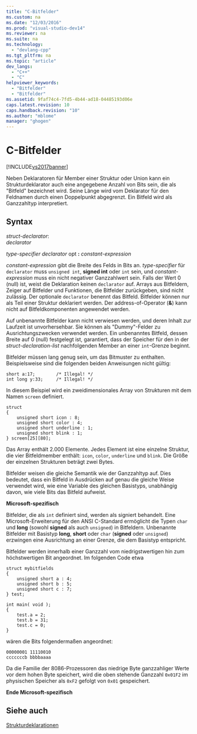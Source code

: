 ```yaml
---
title: "C-Bitfelder"
ms.custom: na
ms.date: "12/03/2016"
ms.prod: "visual-studio-dev14"
ms.reviewer: na
ms.suite: na
ms.technology: 
  - "devlang-cpp"
ms.tgt_pltfrm: na
ms.topic: "article"
dev_langs: 
  - "C++"
  - "C"
helpviewer_keywords: 
  - "Bitfelder"
  - "Bitfelder"
ms.assetid: 9faf74c4-7fd5-4b44-ad18-04485193d06e
caps.latest.revision: 10
caps.handback.revision: "10"
ms.author: "mblome"
manager: "ghogen"
---
```

# C-Bitfelder
[!INCLUDE[vs2017banner](../assembler/inline/includes/vs2017banner.md)]

Neben Deklaratoren für Member einer Struktur oder Union kann ein Strukturdeklarator auch eine angegebene Anzahl von Bits sein, die als "Bitfeld" bezeichnet wird. Seine Länge wird vom Deklarator für den Feldnamen durch einen Doppelpunkt abgegrenzt.  Ein Bitfeld wird als Ganzzahltyp interpretiert.  
  
## Syntax  
 *struct\-declarator*:  
 *declarator*  
  
 *type\-specifier declarator*  opt **:** *constant\-expression*  
  
 *constant\-expression* gibt die Breite des Felds in Bits an.  *type\-specifier* für `declarator` muss `unsigned int`, **signed int** oder `int` sein, und *constant\-expression* muss ein nicht negativer Ganzzahlwert sein.  Falls der Wert 0 \(null\) ist, weist die Deklaration keinen `declarator` auf.  Arrays aus Bitfeldern, Zeiger auf Bitfelder und Funktionen, die Bitfelder zurückgeben, sind nicht zulässig.  Der optionale `declarator` benennt das Bitfeld.  Bitfelder können nur als Teil einer Struktur deklariert werden.  Der address\-of\-Operator \(**&**\) kann nicht auf Bitfeldkomponenten angewendet werden.  
  
 Auf unbenannte Bitfelder kann nicht verwiesen werden, und deren Inhalt zur Laufzeit ist unvorhersehbar.  Sie können als "Dummy"\-Felder zu Ausrichtungszwecken verwendet werden.  Ein unbenanntes Bitfeld, dessen Breite auf 0 \(null\) festgelegt ist, garantiert, dass der Speicher für den in der *struct\-declaration\-list* nachfolgenden Member an einer `int`\-Grenze beginnt.  
  
 Bitfelder müssen lang genug sein, um das Bitmuster zu enthalten.  Beispielsweise sind die folgenden beiden Anweisungen nicht gültig:  
  
```  
short a:17;        /* Illegal! */  
int long y:33;     /* Illegal! */  
```  
  
 In diesem Beispiel wird ein zweidimensionales Array von Strukturen mit dem Namen `screen` definiert.  
  
```  
struct   
{  
    unsigned short icon : 8;  
    unsigned short color : 4;  
    unsigned short underline : 1;  
    unsigned short blink : 1;  
} screen[25][80];  
```  
  
 Das Array enthält 2.000 Elemente.  Jedes Element ist eine einzelne Struktur, die vier Bitfeldmember enthält: `icon`, `color`, `underline` und `blink`.  Die Größe der einzelnen Strukturen beträgt zwei Bytes.  
  
 Bitfelder weisen die gleiche Semantik wie der Ganzzahltyp auf.  Dies bedeutet, dass ein Bitfeld in Ausdrücken auf genau die gleiche Weise verwendet wird, wie eine Variable des gleichen Basistyps, unabhängig davon, wie viele Bits das Bitfeld aufweist.  
  
 **Microsoft\-spezifisch**  
  
 Bitfelder, die als `int` definiert sind, werden als signiert behandelt.  Eine Microsoft\-Erweiterung für den ANSI C\-Standard ermöglicht die Typen `char` und **long** \(sowohl **signed** als auch `unsigned`\) in Bitfeldern.  Unbenannte Bitfelder mit Basistyp **long**, **short** oder `char` \(**signed** oder `unsigned`\) erzwingen eine Ausrichtung an einer Grenze, die dem Basistyp entspricht.  
  
 Bitfelder werden innerhalb einer Ganzzahl vom niedrigstwertigen hin zum höchstwertigen Bit angeordnet.  Im folgenden Code etwa  
  
```  
struct mybitfields  
{  
    unsigned short a : 4;  
    unsigned short b : 5;  
    unsigned short c : 7;  
} test;  
  
int main( void );  
{  
    test.a = 2;  
    test.b = 31;  
    test.c = 0;  
}  
```  
  
 wären die Bits folgendermaßen angeordnet:  
  
```  
00000001 11110010  
cccccccb bbbbaaaa  
```  
  
 Da die Familie der 8086\-Prozessoren das niedrige Byte ganzzahliger Werte vor dem hohen Byte speichert, wird die oben stehende Ganzzahl `0x01F2` im physischen Speicher als `0xF2` gefolgt von `0x01` gespeichert.  
  
 **Ende Microsoft\-spezifisch**  
  
## Siehe auch  
 [Strukturdeklarationen](../c-language/structure-declarations.md)